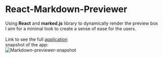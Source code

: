 # React-Markdown-Previewer

Using **React** and **marked.js** library to dynamically render the preview box\
I aim for a minimal look to create a sense of ease for the users.\
<br>
Link to see the full [application](https://codepen.io/opalkm/pen/gOMeeKZ)\
snapshot of the app:
<br>
![Markdown-previewer-snapshot](https://user-images.githubusercontent.com/26353108/98770906-1c326d00-2398-11eb-82d8-97f5e3bd28df.png)



